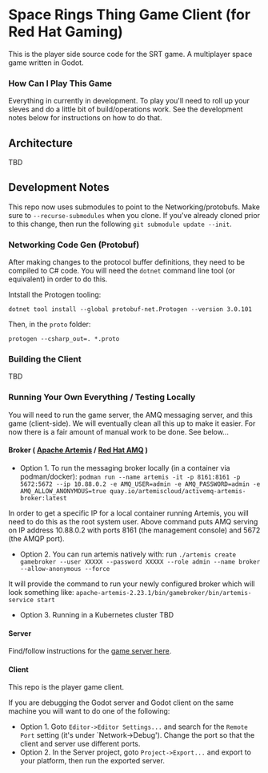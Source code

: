 # Space Rings Thing Game Client (for Red Hat Gaming)
This is the player side source code for the SRT game. A multiplayer space game written in Godot.

### How Can I Play This Game
Everything in currently in development. To play you'll need to roll up your sleves and do a little bit of build/operations work. See the development notes below for instructions on how to do that.

## Architecture
TBD

## Development Notes
This repo now uses submodules to point to the Networking/protobufs. Make sure to `--recurse-submodules` when you clone. If you've already cloned prior to this change, then run the following `git submodule update --init`.

### Networking Code Gen (Protobuf)
After making changes to the protocol buffer definitions, they need to be compiled to C# code.
You will need the `dotnet` command line tool (or equivalent) in order to do this.

Intstall the Protogen tooling:
```
dotnet tool install --global protobuf-net.Protogen --version 3.0.101
```

Then, in the `proto` folder:
```
protogen --csharp_out=. *.proto
```

### Building the Client
TBD

### Running Your Own Everything / Testing Locally
You will need to run the game server, the AMQ messaging server, and this game (client-side).
We will eventually clean all this up to make it easier. For now there is a fair amount of manual work to be done. See below...

#### Broker ( [Apache Artemis](https://activemq.apache.org/components/artemis/download/) / [Red Hat AMQ](https://developers.redhat.com/products/amq/download) )
* Option 1. To run the messaging broker locally (in a container via podman/docker):
`podman run --name artemis -it -p 8161:8161 -p 5672:5672 --ip 10.88.0.2 -e AMQ_USER=admin -e AMQ_PASSWORD=admin -e AMQ_ALLOW_ANONYMOUS=true quay.io/artemiscloud/activemq-artemis-broker:latest`

In order to get a specific IP for a local container running Artemis, you will need to do this as the root system user.
Above command puts AMQ serving on IP address 10.88.0.2 with ports 8161 (the management console) and 5672 (the AMQP port).

* Option 2. You can run artemis natively with:
run `./artemis create gamebroker --user XXXXX --password XXXXX --role admin --name broker --allow-anonymous --force`

It will provide the command to run your newly configured broker which will look something like:
`apache-artemis-2.23.1/bin/gamebroker/bin/artemis-service start`

* Option 3. Running in a Kubernetes cluster
TBD

#### Server
Find/follow instructions for the [game server here](https://github.com/redhat-gamedev/srt-godot-server).

#### Client
This repo is the player game client.

If you are debugging the Godot server and Godot client on the same machine you will want to do one of the following:
* Option 1. Goto `Editor->Editor Settings...` and search for the `Remote Port` setting (it's under `Network->Debug'). Change the port so that the client and server use different ports.
* Option 2. In the Server project, goto `Project->Export...` and export to your platform, then run the exported server.
